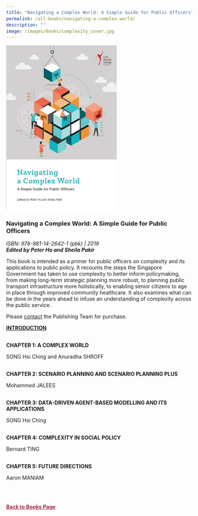 ```yaml
---
title: "Navigating a Complex World: A Simple Guide for Public Officers"
permalink: /all-books/navigating-a-complex-world/
description: ""
image: /images/Books/complexity_cover.jpg
---
```

<style>

#book1 img	
{
width:300px;	
}

.back a
{
	color: #9f2943;
	font-weight: bold;
}	


.button1 a
{
	color: #9f2943;
	font-weight:bold;
}

#chapter1,#chapter2, #chapter3,#chapter4, #chapter5
{
margin-top:30px;	
}
	

	
</style>

<div id="book1">
<img src="/images/Books/complexity_cover.jpg">
</div>	

<h3>Navigating a Complex World: A Simple Guide for Public Officers</h3>
<i>ISBN: 978-981-14-2642-1 (pbk) | 2019</i><br>
<b><i>Edited by Peter Ho and Sheila Pakir</i></b>

<p>This book is intended as a primer for public officers on complexity and its applications to public
policy. It recounts the steps the Singapore Government has taken to use complexity to better inform
policymaking, from making long-term strategic planning more robust, to planning public transport
infrastructure more holistically, to enabling senior citizens to age in place through improved
community healthcare. It also examines what can be done in the years ahead to infuse an
understanding of complexity across the public service.</p>	

<p>Please <a href="/contact-us/">contact</a> the Publishing Team for purchase.</p>


<div id="introduction">
	<p><b><a href="csc_navigating a complex world_intro/files/csc_navigating%20a%20complex%20world_intro.pdf">INTRODUCTION</a></b></p>	
</div>


<div id="chapter1">
	<p><b>CHAPTER 1: A COMPLEX WORLD</b></p>
SONG Hsi Ching and Anuradha SHROFF
</div>


<div id="chapter2">
<p><b>CHAPTER 2: SCENARIO PLANNING AND SCENARIO PLANNING PLUS</b></p>
Mohammed JALEES
</div>

<div id="chapter3">
<p><b>CHAPTER 3: DATA-DRIVEN AGENT-BASED MODELLING AND ITS APPLICATIONS</b></p>
SONG Hsi Ching
</div>

<div id="chapter4">
<p><b>CHAPTER 4: COMPLEXITY IN SOCIAL POLICY</b></p>
Bernard TING
</div>


<div id="chapter5">
<p><b>CHAPTER 5: FUTURE DIRECTIONS</b></p>
Aaron MANIAM
</div>


<br><br>

<div class="back">
<a href="/books/">Back to Books Page</a>	
</div>